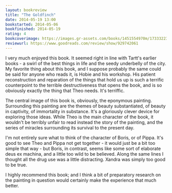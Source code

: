 ```yaml
---
layout: bookreview
title: "The Goldfinch"
date: 2014-05-19 13:00
bookstarted: 2014-05-06
bookfinished: 2014-05-19
rating: 4
bookcoverimage: https://images.gr-assets.com/books/1451554970m/17333223.jpg
reviewurl: https://www.goodreads.com/review/show/929742061
---
```


I very much enjoyed this book. It seemed right in line with Tartt's earlier books - a swirl of the best things in life and the seedy underbelly of the city. My favorite thing about this book, and I suppose probably the same could be said for anyone who reads it, is Hobie and his workshop. His patient reconstruction and reparation of the things that hold us up is such a terrific counterpoint to the terrible destructiveness that opens the book, and is so obviously exactly the thing that Theo needs. It's terriffic.



The central image of this book is, obviously, the eponymous painting. Surrounding this painting are the themes of beauty substantiated, of beauty in captivity, of immortality in substance. It's a gloriously clever device for exploring those ideas. While Theo is the main character of the book, it wouldn't be terribly unfair to read instead the story of the painting, and the series of miracles surrounding its survival to the present day.



I'm not entirely sure what to think of the character of Boris, or of Pippa. It's good to see Theo and Pippa not get together - it would just be a bit too simple that way - but Boris, in contrast, seems like some sort of elaborate deus ex machina, and a little too wild to be believed. Along the same lines I thought all the drug use was a little distracting. Xandra was simply too good to be true.



I highly recommend this book; and I think a bit of preparatory research on the painting in question would certainly make the experience that much better.